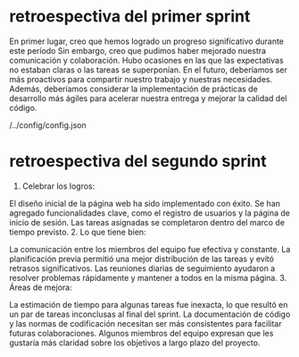 # retroespectiva del primer sprint 

En primer lugar, creo que hemos logrado un progreso significativo durante este período
Sin embargo, creo que pudimos haber mejorado nuestra comunicación y colaboración. Hubo ocasiones en las que las expectativas no estaban claras o las tareas se superponían. En el futuro, deberíamos ser más proactivos para compartir nuestro trabajo y nuestras necesidades. Además, deberíamos considerar la implementación de prácticas de desarrollo más ágiles para acelerar nuestra entrega y mejorar la calidad del código.

/../config/config.json
# retroespectiva del segundo sprint

1. Celebrar los logros: 

El diseño inicial de la página web ha sido implementado con éxito.
Se han agregado funcionalidades clave, como el registro de usuarios y la página de inicio de sesión.
Las tareas asignadas se completaron dentro del marco de tiempo previsto.
2. Lo que tiene bien: 

La comunicación entre los miembros del equipo fue efectiva y constante.
La planificación previa permitió una mejor distribución de las tareas y evitó retrasos significativos.
Las reuniones diarias de seguimiento ayudaron a resolver problemas rápidamente y mantener a todos en la misma página.
3. Áreas de mejora: 

La estimación de tiempo para algunas tareas fue inexacta, lo que resultó en un par de tareas inconclusas al final del sprint.
La documentación de código y las normas de codificación necesitan ser más consistentes para facilitar futuras colaboraciones.
Algunos miembros del equipo expresan que les gustaría más claridad sobre los objetivos a largo plazo del proyecto.